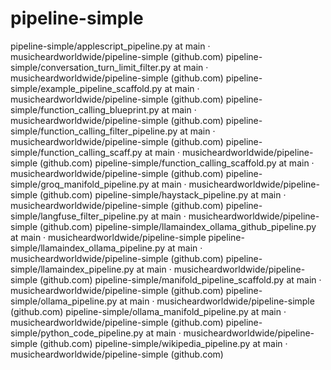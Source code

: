 # pipeline-simple

pipeline-simple/applescript_pipeline.py at main · musicheardworldwide/pipeline-simple (github.com)
pipeline-simple/conversation_turn_limit_filter.py at main · musicheardworldwide/pipeline-simple (github.com)
pipeline-simple/example_pipeline_scaffold.py at main · musicheardworldwide/pipeline-simple (github.com)
pipeline-simple/function_calling_blueprint.py at main · musicheardworldwide/pipeline-simple (github.com)
pipeline-simple/function_calling_filter_pipeline.py at main · musicheardworldwide/pipeline-simple (github.com)
pipeline-simple/function_calling_scaff.py at main · musicheardworldwide/pipeline-simple (github.com)
pipeline-simple/function_calling_scaffold.py at main · musicheardworldwide/pipeline-simple (github.com)
pipeline-simple/groq_manifold_pipeline.py at main · musicheardworldwide/pipeline-simple (github.com)
pipeline-simple/haystack_pipeline.py at main · musicheardworldwide/pipeline-simple (github.com)
pipeline-simple/langfuse_filter_pipeline.py at main · musicheardworldwide/pipeline-simple (github.com)
pipeline-simple/llamaindex_ollama_github_pipeline.py at main · musicheardworldwide/pipeline-simple
pipeline-simple/llamaindex_ollama_pipeline.py at main · musicheardworldwide/pipeline-simple (github.com)
pipeline-simple/llamaindex_pipeline.py at main · musicheardworldwide/pipeline-simple (github.com)
pipeline-simple/manifold_pipeline_scaffold.py at main · musicheardworldwide/pipeline-simple (github.com)
pipeline-simple/ollama_pipeline.py at main · musicheardworldwide/pipeline-simple (github.com)
pipeline-simple/ollama_manifold_pipeline.py at main · musicheardworldwide/pipeline-simple (github.com)
pipeline-simple/python_code_pipeline.py at main · musicheardworldwide/pipeline-simple (github.com)
pipeline-simple/wikipedia_pipeline.py at main · musicheardworldwide/pipeline-simple (github.com)
